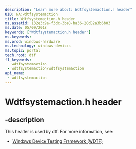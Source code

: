 ```yaml
---
description: "Learn more about: Wdtfsystemaction.h header"
UID: NA:wdtfsystemaction
title: Wdtfsystemaction.h header
ms.assetid: 132e3c9a-f3dc-3ba8-ba36-20d82a3b6b03
ms.date: 05/09/2018
keywords: ["Wdtfsystemaction.h header"]
ms.keywords: 
ms.prod: windows-hardware
ms.technology: windows-devices
ms.topic: portal
tech.root: dtf
f1_keywords:
 - wdtfsystemaction
 - wdtfsystemaction/wdtfsystemaction
api_name:
 - wdtfsystemaction
---
```


# Wdtfsystemaction.h header


## -description

This header is used by dtf. For more information, see:

- [Windows Device Testing Framework (WDTF)](../_dtf/index.md)

